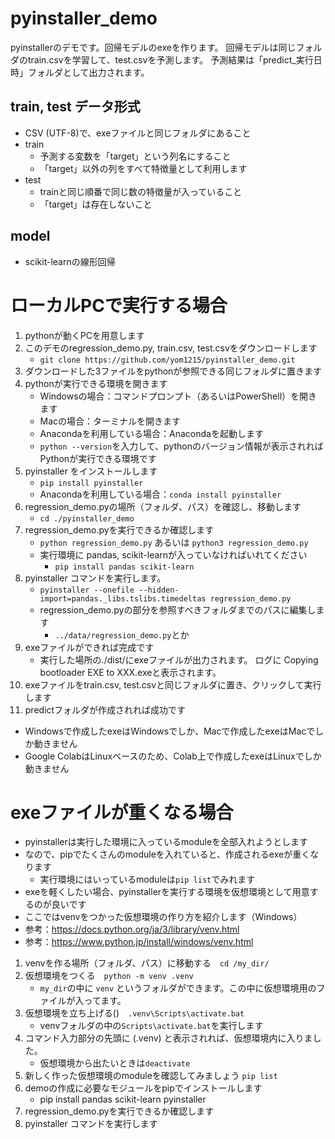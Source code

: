 # pyinstaller_demo
pyinstallerのデモです。回帰モデルのexeを作ります。
回帰モデルは同じフォルダのtrain.csvを学習して、test.csvを予測します。
予測結果は「predict_実行日時」フォルダとして出力されます。
## train, test データ形式
- CSV (UTF-8)で、exeファイルと同じフォルダにあること
- train
    - 予測する変数を「target」という列名にすること
    - 「target」以外の列をすべて特徴量として利用します
- test
    - trainと同じ順番で同じ数の特徴量が入っていること
    - 「target」は存在しないこと
## model
- scikit-learnの線形回帰
# ローカルPCで実行する場合
1. pythonが動くPCを用意します
2. このデモのregression_demo.py, train.csv, test.csvをダウンロードします
    - `git clone https://github.com/yom1215/pyinstaller_demo.git`
4. ダウンロードした3ファイルをpythonが参照できる同じフォルダに置きます
5. pythonが実行できる環境を開きます
    - Windowsの場合：コマンドプロンプト（あるいはPowerShell）を開きます
    - Macの場合：ターミナルを開きます
    - Anacondaを利用している場合：Anacondaを起動します
    - `python --version`を入力して、pythonのバージョン情報が表示されればPythonが実行できる環境です
6. pyinstaller をインストールします
    - `pip install pyinstaller`
    - Anacondaを利用している場合：`conda install pyinstaller`
7. regression_demo.pyの場所（フォルダ、パス）を確認し、移動します
    - `cd ./pyinstaller_demo`
8. regression_demo.pyを実行できるか確認します
    - `python regression_demo.py` あるいは `python3 regression_demo.py` 
    - 実行環境に pandas, scikit-learnが入っていなければいれてください
        - `pip install pandas scikit-learn`
9. pyinstaller コマンドを実行します。
    - `pyinstaller --onefile --hidden-import=pandas._libs.tslibs.timedeltas regression_demo.py`
    - regression_demo.pyの部分を参照すべきフォルダまでのパスに編集します
        - `../data/regression_demo.py`とか
10. exeファイルができれば完成です
    - 実行した場所の./dist/にexeファイルが出力されます。 ログに Copying bootloader EXE to XXX.exeと表示されます。
11. exeファイルをtrain.csv, test.csvと同じフォルダに置き、クリックして実行します
12. predictフォルダが作成されれば成功です
* Windowsで作成したexeはWindowsでしか、Macで作成したexeはMacでしか動きません
* Google ColabはLinuxベースのため、Colab上で作成したexeはLinuxでしか動きません
# exeファイルが重くなる場合
- pyinstallerは実行した環境に入っているmoduleを全部入れようとします
- なので、pipでたくさんのmoduleを入れていると、作成されるexeが重くなります
    - 実行環境にはいっているmoduleは`pip list`でみれます
- exeを軽くしたい場合、pyinstallerを実行する環境を仮想環境として用意するのが良いです
- ここではvenvをつかった仮想環境の作り方を紹介します（Windows）
- 参考：https://docs.python.org/ja/3/library/venv.html
- 参考：https://www.python.jp/install/windows/venv.html
1. venvを作る場所（フォルダ、パス）に移動する　`cd /my_dir/`
2. 仮想環境をつくる　`python -m venv .venv`
    - `my_dir`の中に `venv` というフォルダができます。この中に仮想環境用のファイルが入ってます。
3. 仮想環境を立ち上げる()　`.venv\Scripts\activate.bat`
    - venvフォルダの中の`Scripts\activate.bat`を実行します
4. コマンド入力部分の先頭に (.venv) と表示されれば、仮想環境内に入りました。
    - 仮想環境から出たいときは`deactivate`
5. 新しく作った仮想環境のmoduleを確認してみましょう `pip list`
6. demoの作成に必要なモジュールをpipでインストールします
    - pip install pandas scikit-learn pyinstaller
7. regression_demo.pyを実行できるか確認します
8. pyinstaller コマンドを実行します
